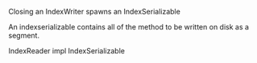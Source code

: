 
Closing an IndexWriter spawns an IndexSerializable

An indexserializable contains all of the method
to be written on disk as a segment.


IndexReader impl IndexSerializable
